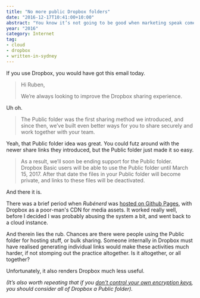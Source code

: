 ```yaml
---
title: "No more public Dropbox folders"
date: "2016-12-17T10:41:00+10:00"
abstract: "You know it’s not going to be good when marketing speak comes in"
year: "2016"
category: Internet
tag:
- cloud
- dropbox
- written-in-sydney
---
```

If you use Dropbox, you would have got this email today.

> Hi Ruben,
>
> We’re always looking to improve the Dropbox sharing experience.

Uh oh.

> The Public folder was the first sharing method we introduced, and since then, we’ve built even better ways for you to share securely and work together with your team.

Yeah, that Public folder idea was great. You could futz around with the newer share links they introduced, but the Public folder just made it so easy.

> As a result, we’ll soon be ending support for the Public folder. Dropbox Basic users will be able to use the Public folder until March 15, 2017. After that date the files in your Public folder will become private, and links to these files will be deactivated.

And there it is.

There was a brief period when *Rubénerd* was [hosted on Github Pages], with Dropbox as a poor-man's CDN for media assets. It worked really well, before I decided I was probably abusing the system a bit, and went back to a cloud instance.

And therein lies the rub. Chances are there were people using the Public folder for hosting stuff, or bulk sharing. Someone internally in Dropbox must have realised generating individual links would make these activities much harder, if not stomping out the practice altogether. Is it altogether, or all together?

Unfortunately, it also renders Dropbox much less useful.

<p style="font-style:italic">(It’s also worth repeating that if you <a href="https://rubenerd.com/practical-private-dropbox-use-cases/">don't control your own encryption keys</a>, you should consider all of Dropbox a Public folder).</p>

[hosted on Github Pages]: https://rubenerd.com/goodbye-github-pages/

